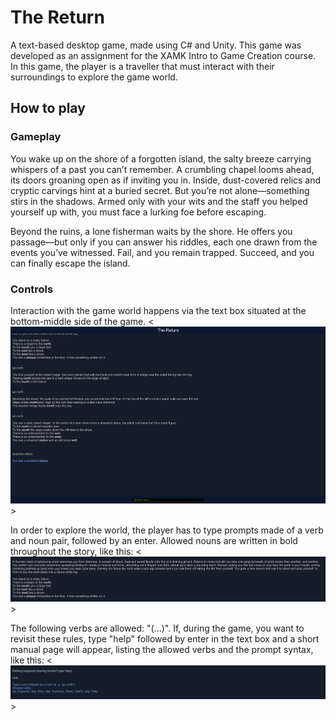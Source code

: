 # The Return
A text-based desktop game, made using C# and Unity. This game was developed as an assignment for the
XAMK Intro to Game Creation course. In this game, the player is a traveller that must interact
with their surroundings to explore the game world.
## How to play

### Gameplay
You wake up on the shore of a forgotten island, the salty breeze carrying whispers of a past you 
can’t remember. A crumbling chapel looms ahead, its doors groaning open as if inviting you in. 
Inside, dust-covered relics and cryptic carvings hint at a buried secret. But you’re not 
alone—something stirs in the shadows. Armed only with your wits and the staff you helped yourself up
with, you must face a lurking foe before escaping.

Beyond the ruins, a lone fisherman waits by the shore. He offers you passage—but only if you can 
answer his riddles, each one drawn from the events you’ve witnessed. Fail, and you remain trapped. 
Succeed, and you can finally escape the island.

### Controls
Interaction with the game world happens via the text box situated at the bottom-middle side of the
game. 
<![alt](https://github.com/ana-512-git/text-based-game-XAMK/blob/main/image.png?raw=true)>

In order to explore the world, the player has to type prompts made of a verb and noun pair, 
followed by an enter. Allowed nouns are written in bold throughout the story, like this:
<![alt](https://github.com/ana-512-git/text-based-game-XAMK/blob/main/example-nouns.png?raw=true)>

The following verbs are allowed: "(...)". If, during the game, you want to revisit these rules, 
type "help" followed by enter in the text box and a short manual page will appear, listing the 
allowed verbs and the prompt syntax, like this:
<![alt](https://github.com/ana-512-git/text-based-game-XAMK/blob/main/help-image.png?raw=true)>


